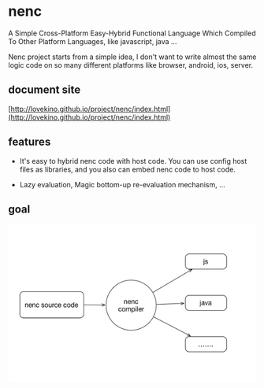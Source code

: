 # nenc

A Simple Cross-Platform Easy-Hybrid Functional Language Which Compiled To Other Platform Languages, like javascript, java ...

Nenc project starts from a simple idea, I don't want to write almost the same logic code on so many different platforms like browser, android, ios, server.

## document site

[http://lovekino.github.io/project/nenc/index.html](http://lovekino.github.io/project/nenc/index.html)

## features

- It's easy to hybrid nenc code with host code. You can use config host files as libraries, and you also can embed nenc code to host code.

- Lazy evaluation, Magic bottom-up re-evaluation mechanism, ...

## goal

![nenc_function](doc/nenc_function.jpg)
